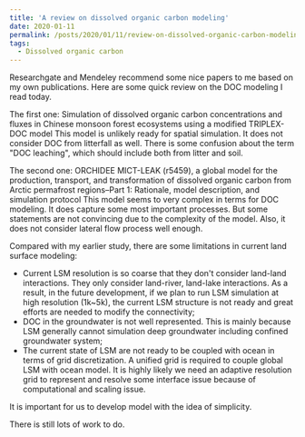 ```yaml
---
title: 'A review on dissolved organic carbon modeling'
date: 2020-01-11
permalink: /posts/2020/01/11/review-on-dissolved-organic-carbon-modeling/
tags:
  - Dissolved organic carbon
---
```

Researchgate and Mendeley recommend some nice papers to me based on my own publications. Here are some quick review on the DOC modeling I read today.

The first one:
Simulation of dissolved organic carbon concentrations and fluxes in Chinese monsoon forest ecosystems using a modified TRIPLEX-DOC model
This model is unlikely ready for spatial simulation. It does not consider DOC from litterfall as well.
There is some confusion about the term "DOC leaching", which should include both from litter and soil.

The second one:
ORCHIDEE MICT-LEAK (r5459), a global model for the production, transport, and transformation of dissolved organic carbon from Arctic permafrost regions–Part 1: Rationale, model description, and simulation protocol 
This model seems to very complex in terms for DOC modeling. It does capture some most important processes. But some statements are not convincing due to the complexity of the model. Also, it does not consider lateral flow process well enough.

Compared with my earlier study, there are some limitations in current land surface modeling:


* Current LSM resolution is so coarse that they don't consider land-land interactions. They only consider land-river, land-lake interactions. As a result, in the future development, if we plan to run LSM simulation at high resolution (1k~5k), the current LSM structure is not ready and great efforts are needed to modify the connectivity;
* DOC in the groundwater is not well represented. This is mainly because LSM generally cannot simulation deep groundwater including confined groundwater system;
* The current state of LSM are not ready to be coupled with ocean in terms of grid discretization. A unified grid is required to couple global LSM with ocean model. It is highly likely we need an adaptive resolution grid to represent and resolve some interface issue because of computational and scaling issue.

It is important for us to develop model with the idea of simplicity.

There is still lots of work to do.